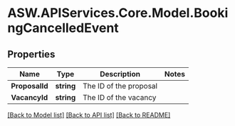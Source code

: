 
# ASW.APIServices.Core.Model.BookingCancelledEvent

## Properties

Name | Type | Description | Notes
------------ | ------------- | ------------- | -------------
**ProposalId** | **string** | The ID of the proposal | 
**VacancyId** | **string** | The ID of the vacancy | 

[[Back to Model list]](../README.md#documentation-for-models)
[[Back to API list]](../README.md#documentation-for-api-endpoints)
[[Back to README]](../README.md)

